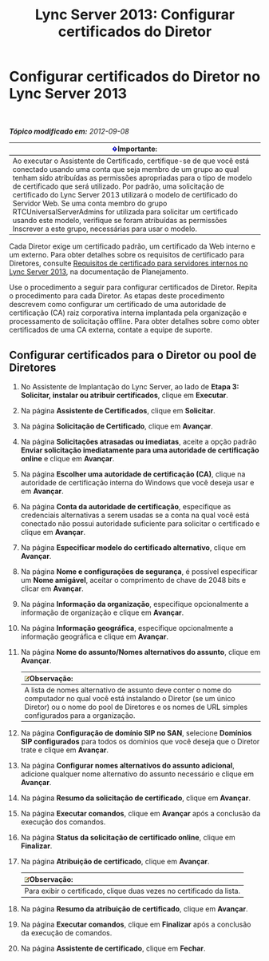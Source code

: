 ﻿---
title: 'Lync Server 2013: Configurar certificados do Diretor'
TOCTitle: Configurar certificados do Diretor
ms:assetid: 22988186-15ae-43b1-92f4-0adb3b75a7fd
ms:mtpsurl: https://technet.microsoft.com/pt-br/library/Gg398296(v=OCS.15)
ms:contentKeyID: 49306135
ms.date: 05/19/2016
mtps_version: v=OCS.15
ms.translationtype: HT
---

# Configurar certificados do Diretor no Lync Server 2013

 

_**Tópico modificado em:** 2012-09-08_

<table>
<thead>
<tr class="header">
<th><img src="images/Gg425939.important(OCS.15).gif" title="important" alt="important" />Importante:</th>
</tr>
</thead>
<tbody>
<tr class="odd">
<td>Ao executar o Assistente de Certificado, certifique-se de que você está conectado usando uma conta que seja membro de um grupo ao qual tenham sido atribuídas as permissões apropriadas para o tipo de modelo de certificado que será utilizado. Por padrão, uma solicitação de certificado do Lync Server 2013 utilizará o modelo de certificado do Servidor Web. Se uma conta membro do grupo RTCUniversalServerAdmins for utilizada para solicitar um certificado usando este modelo, verifique se foram atribuídas as permissões Inscrever a este grupo, necessárias para usar o modelo.</td>
</tr>
</tbody>
</table>


Cada Diretor exige um certificado padrão, um certificado da Web interno e um externo. Para obter detalhes sobre os requisitos de certificado para Diretores, consulte [Requisitos de certificado para servidores internos no Lync Server 2013](lync-server-2013-certificate-requirements-for-internal-servers.md), na documentação de Planejamento.

Use o procedimento a seguir para configurar certificados de Diretor. Repita o procedimento para cada Diretor. As etapas deste procedimento descrevem como configurar um certificado de uma autoridade de certificação (CA) raiz corporativa interna implantada pela organização e processamento de solicitação offline. Para obter detalhes sobre como obter certificados de uma CA externa, contate a equipe de suporte.

## Configurar certificados para o Diretor ou pool de Diretores

1.  No Assistente de Implantação do Lync Server, ao lado de **Etapa 3: Solicitar, instalar ou atribuir certificados**, clique em **Executar**.

2.  Na página **Assistente de Certificados**, clique em **Solicitar**.

3.  Na página **Solicitação de Certificado**, clique em **Avançar**.

4.  Na página **Solicitações atrasadas ou imediatas**, aceite a opção padrão **Enviar solicitação imediatamente para uma autoridade de certificação online** e clique em **Avançar**.

5.  Na página **Escolher uma autoridade de certificação (CA)**, clique na autoridade de certificação interna do Windows que você deseja usar e em **Avançar**.

6.  Na página **Conta da autoridade de certificação**, especifique as credenciais alternativas a serem usadas se a conta na qual você está conectado não possui autoridade suficiente para solicitar o certificado e clique em **Avançar**.

7.  Na página **Especificar modelo do certificado alternativo**, clique em **Avançar**.

8.  Na página **Nome e configurações de segurança**, é possível especificar um **Nome amigável**, aceitar o comprimento de chave de 2048 bits e clicar em **Avançar**.

9.  Na página **Informação da organização**, especifique opcionalmente a informação de organização e clique em **Avançar**.

10. Na página **Informação geográfica**, especifique opcionalmente a informação geográfica e clique em **Avançar**.

11. Na página **Nome do assunto/Nomes alternativos do assunto**, clique em **Avançar**.
    
    <table>
    <thead>
    <tr class="header">
    <th><img src="images/Gg425756.note(OCS.15).gif" title="note" alt="note" />Observação:</th>
    </tr>
    </thead>
    <tbody>
    <tr class="odd">
    <td>A lista de nomes alternativo de assunto deve conter o nome do computador no qual você está instalando o Diretor (se um único Diretor) ou o nome do pool de Diretores e os nomes de URL simples configurados para a organização.</td>
    </tr>
    </tbody>
    </table>


12. Na página **Configuração de domínio SIP no SAN**, selecione **Domínios SIP configurados** para todos os domínios que você deseja que o Diretor trate e clique em **Avançar**.

13. Na página **Configurar nomes alternativos do assunto adicional**, adicione qualquer nome alternativo do assunto necessário e clique em **Avançar**.

14. Na página **Resumo da solicitação de certificado**, clique em **Avançar**.

15. Na página **Executar comandos**, clique em **Avançar** após a conclusão da execução dos comandos.

16. Na página **Status da solicitação de certificado online**, clique em **Finalizar**.

17. Na página **Atribuição de certificado**, clique em **Avançar**.
    
    <table>
    <thead>
    <tr class="header">
    <th><img src="images/Gg425756.note(OCS.15).gif" title="note" alt="note" />Observação:</th>
    </tr>
    </thead>
    <tbody>
    <tr class="odd">
    <td>Para exibir o certificado, clique duas vezes no certificado da lista.</td>
    </tr>
    </tbody>
    </table>


18. Na página **Resumo da atribuição de certificado**, clique em **Avançar**.

19. Na página **Executar comandos**, clique em **Finalizar** após a conclusão da execução de comandos.

20. Na página **Assistente de certificado**, clique em **Fechar**.


